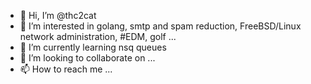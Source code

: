 - 👋 Hi, I’m @thc2cat
- 👀 I’m interested in golang, smtp and spam reduction, FreeBSD/Linux network administration, #EDM, golf ...
- 🌱 I’m currently learning nsq queues
- 💞️ I’m looking to collaborate on ...
- 📫 How to reach me ...

<!---
thc2cat/thc2cat is a ✨ special ✨ repository because its `README.md` (this file) appears on your GitHub profile.
You can click the Preview link to take a look at your changes.
--->
